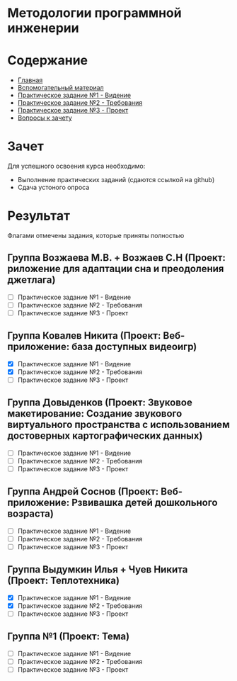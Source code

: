 # Методологии программной инженерии

# Содержание
* [Главная](https://github.com/WrapAndKit/software_engineering_24/blob/main/1_semester/README.md)
* [Вспомогательный материал](https://github.com/WrapAndKit/software_engineering_24/blob/main/1_semester/support.md)
* [Практическое задание №1 - Видение](https://github.com/WrapAndKit/software_engineering_24/blob/main/1_semester/practice_1.md)
* [Практическое задание №2 - Требования](https://github.com/WrapAndKit/software_engineering_24/blob/main/1_semester/practice_2.md)
* [Практическое задание №3 - Проект](https://github.com/WrapAndKit/software_engineering_24/blob/main/1_semester/practice_3.md)
* [Вопросы к зачету](https://github.com/WrapAndKit/software_engineering_24/blob/main/1_semester/questions.md)
# Зачет
Для успешного освоения курса необходимо:

* Выполнение практических заданий (сдаются ссылкой на github)
* Сдача устоного опроса

# Результат
Флагами отмечены задания, которые приняты полностью

## Группа Возжаева М.В. + Возжаев С.Н (Проект: риложение для адаптации сна и преодоления джетлага)
- [ ] Практическое задание №1 - Видение
- [ ] Практическое задание №2 - Требования
- [ ] Практическое задание №3 - Проект

## Группа Ковалев Никита (Проект: Веб-приложение: база доступных видеоигр)
- [X] Практическое задание №1 - Видение
- [X] Практическое задание №2 - Требования
- [ ] Практическое задание №3 - Проект

## Группа Довыденков (Проект: Звуковое макетирование: Создание звукового виртуального пространства с использованием достоверных картографических данных)
- [ ] Практическое задание №1 - Видение
- [ ] Практическое задание №2 - Требования
- [ ] Практическое задание №3 - Проект

## Группа Андрей Соснов (Проект: Веб-приложение: Рзвивашка детей дошкольного возраста)
- [ ] Практическое задание №1 - Видение
- [ ] Практическое задание №2 - Требования
- [ ] Практическое задание №3 - Проект

## Группа Выдумкин Илья + Чуев Никита (Проект: Теплотехника)
- [X] Практическое задание №1 - Видение
- [X] Практическое задание №2 - Требования
- [ ] Практическое задание №3 - Проект

## Группа №1 (Проект: Тема)
- [ ] Практическое задание №1 - Видение
- [ ] Практическое задание №2 - Требования
- [ ] Практическое задание №3 - Проект
